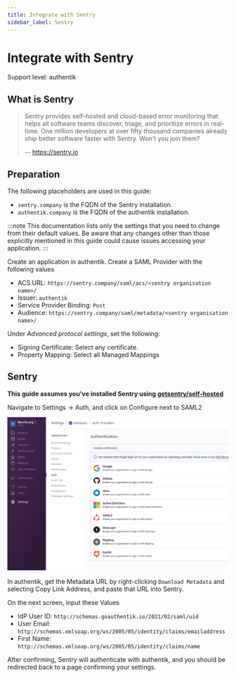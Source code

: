 ```yaml
---
title: Integrate with Sentry
sidebar_label: Sentry
---
```


# Integrate with Sentry

<span class="badge badge--primary">Support level: authentik</span>

## What is Sentry

> Sentry provides self-hosted and cloud-based error monitoring that helps all software teams discover, triage, and prioritize errors in real-time.
> One million developers at over fifty thousand companies already ship better software faster with Sentry. Won’t you join them?
>
> -- https://sentry.io

## Preparation

The following placeholders are used in this guide:

- `sentry.company` is the FQDN of the Sentry installation.
- `authentik.company` is the FQDN of the authentik installation.

:::note
This documentation lists only the settings that you need to change from their default values. Be aware that any changes other than those explicitly mentioned in this guide could cause issues accessing your application.
:::

Create an application in authentik. Create a SAML Provider with the following values

- ACS URL: `https://sentry.company/saml/acs/<sentry organisation name>/`
- Issuer: `authentik`
- Service Provider Binding: `Post`
- Audience: `https://sentry.company/saml/metadata/<sentry organisation name>/`

Under _Advanced protocol settings_, set the following:

- Signing Certificate: Select any certificate.
- Property Mapping: Select all Managed Mappings

## Sentry

**This guide assumes you've installed Sentry using [getsentry/self-hosted](https://github.com/getsentry/self-hosted)**

Navigate to Settings -> Auth, and click on Configure next to SAML2

![](./auth.png)

In authentik, get the Metadata URL by right-clicking `Download Metadata` and selecting Copy Link Address, and paste that URL into Sentry.

On the next screen, input these Values

- IdP User ID: `http://schemas.goauthentik.io/2021/02/saml/uid`
- User Email: `http://schemas.xmlsoap.org/ws/2005/05/identity/claims/emailaddress`
- First Name: `http://schemas.xmlsoap.org/ws/2005/05/identity/claims/name`

After confirming, Sentry will authenticate with authentik, and you should be redirected back to a page confirming your settings.
